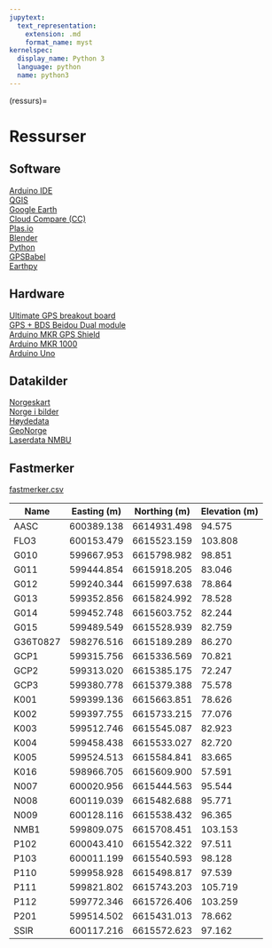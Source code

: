 ```yaml
---
jupytext:
  text_representation:
    extension: .md
    format_name: myst
kernelspec:
  display_name: Python 3
  language: python
  name: python3
---
```

(ressurs)=
# Ressurser


## Software

[Arduino IDE](https://www.arduino.cc) <br>
[QGIS](https://www.qgis.org) <br>
[Google Earth](https://www.google.com/earth/about/versions/) <br>
[Cloud Compare (CC)](https://www.cloudcompare.org) <br>
[Plas.io](https://plas.io/) <br>
[Blender](https://www.blender.org/) <br>
[Python](https://docs.anaconda.com/) <br>
[GPSBabel](https://www.gpsbabel.org) <br>
[Earthpy](https://earthpy.readthedocs.io/en/latest/) <br>



## Hardware

[Ultimate GPS breakout board](https://www.adafruit.com/product/746) <br>
[GPS + BDS Beidou Dual module](https://wiki.dfrobot.com/GPS_%2B_BDS_BeiDou_Dual_Module_SKU_TEL0132) <br>
[Arduino MKR GPS Shield](https://store.arduino.cc/products/arduino-mkr-gps-shield?gad_source=1&gclid=Cj0KCQjws560BhCuARIsAHMqE0GcMGz16OT4DQchmQGp525-Cedd_PwuvEVKaMn0l7sHR5FsAh52r7caAg2YEALw_wcB) <br>
[Arduino MKR 1000](https://store.arduino.cc/products/arduino-mkr1000-wifi?selectedStore=eu) <br>
[Arduino Uno](https://store.arduino.cc/products/arduino-uno-rev3) <br>


## Datakilder

[Norgeskart](https://www.norgeskart.no) <br>
[Norge i bilder](https://www.norgeibilder.no) <br>
[Høydedata](https://www.hoydedata.no) <br>
[GeoNorge](https://www.geonorge.no/) <br>
[Laserdata NMBU](https://eduumb-my.sharepoint.com/:f:/g/personal/jon_glenn_gjevestad_nmbu_no/EhZNW6vu5CFJrBjHd5rTwPIBYbGtYXwHpw2Tk1TwTj1q0g?e=M8ILSF) <br>


## Fastmerker
[fastmerker.csv](fastmerker.csv)

| Name     | Easting (m)    | Northing (m)   | Elevation (m) |
|----------|------------|-------------|-----------|
| AASC     | 600389.138 | 6614931.498 | 94.575   |
| FLO3     | 600153.479 | 6615523.159 | 103.808  |
| G010     | 599667.953 | 6615798.982 | 98.851   |
| G011     | 599444.854 | 6615918.205 | 83.046   |
| G012     | 599240.344 | 6615997.638 | 78.864   |
| G013     | 599352.856 | 6615824.992 | 78.528   |
| G014     | 599452.748 | 6615603.752 | 82.244   |
| G015     | 599489.549 | 6615528.939 | 82.759   |
| G36T0827 | 598276.516 | 6615189.289 | 86.270   |
| GCP1     | 599315.756 | 6615336.569 | 70.821   |
| GCP2     | 599313.020 | 6615385.175 | 72.247   |
| GCP3     | 599380.778 | 6615379.388 | 75.578   |
| K001     | 599399.136 | 6615663.851 | 78.626   |
| K002     | 599397.755 | 6615733.215 | 77.076   |
| K003     | 599512.746 | 6615545.087 | 82.923   |
| K004     | 599458.438 | 6615533.027 | 82.720   |
| K005     | 599524.513 | 6615584.841 | 83.665   |
| K016     | 598966.705 | 6615609.900 | 57.591   |
| N007     | 600020.956 | 6615444.563 | 95.544   |
| N008     | 600119.039 | 6615482.688 | 95.771   |
| N009     | 600128.116 | 6615538.432 | 96.365   |
| NMB1     | 599809.075 | 6615708.451 | 103.153  |
| P102     | 600043.410 | 6615542.322 | 97.511   |
| P103     | 600011.199 | 6615540.593 | 98.128   |
| P110     | 599958.928 | 6615498.817 | 97.539   |
| P111     | 599821.802 | 6615743.203 | 105.719  |
| P112     | 599772.346 | 6615726.406 | 103.259  |
| P201     | 599514.502 | 6615431.013 | 78.662   |
| SSIR     | 600117.216 | 6615572.623 | 97.162   |
```
